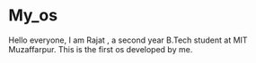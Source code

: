 # My_os
Hello everyone,
I am Rajat , a second year B.Tech student at MIT Muzaffarpur.
This is the first os developed by me.
